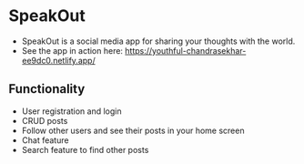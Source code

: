 # SpeakOut

* SpeakOut is a social media app for sharing your thoughts with the world. 
* See the app in action here: https://youthful-chandrasekhar-ee9dc0.netlify.app/

## Functionality

* User registration and login
* CRUD posts
* Follow other users and see their posts in your home screen
* Chat feature
* Search feature to find other posts
